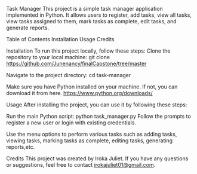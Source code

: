 Task Manager
This project is a simple task manager application implemented in Python. 
It allows users to register, add tasks, view all tasks, view tasks assigned 
to them, mark tasks as complete, edit tasks, and generate reports.

Table of Contents
Installation
Usage
Credits

Installation
To run this project locally, follow these steps:
Clone the repository to your local machine:
git clone https://github.com/Junenancy/finalCapstone/tree/master

Navigate to the project directory:
cd task-manager

Make sure you have Python installed on your machine. If not, 
you can download it from here.
https://www.python.org/downloads/

Usage
After installing the project, you can use it by following these steps:

Run the main Python script:
python task_manager.py
Follow the prompts to register a new user or login with existing credentials.

Use the menu options to perform various tasks such as adding tasks, 
viewing tasks, marking tasks as complete, editing tasks, generating reports,etc.

Credits
This project was created by Iroka Juliet. If you have any questions or 
suggestions, feel free to contact irokajuliet01@gmail.com.
